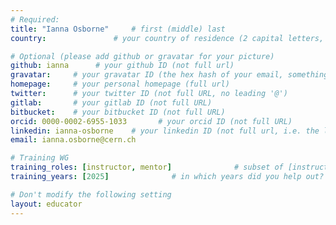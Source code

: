 ```yaml
---
# Required:
title: "Ianna Osborne"     # first (middle) last
country:               # your country of residence (2 capital letters, e.g. US, GB, DE)

# Optional (please add github or gravatar for your picture)
github: ianna      # your github ID (not full url)
gravatar:     # your gravatar ID (the hex hash of your email, something like 123ef...123)
homepage:     # your personal homepage (full url)
twitter:      # your twitter ID (not full URL, no leading '@')
gitlab:       # your gitlab ID (not full URL)
bitbucket:    # your bitbucket ID (not full URL)
orcid: 0000-0002-6955-1033       # your orcid ID (not full URL)
linkedin: ianna-osborne    # your linkedin ID (not full url, i.e. the last bit of the url to your profile)
email: ianna.osborne@cern.ch

# Training WG
training_roles: [instructor, mentor]              # subset of [instructor, mentor, facilitator, author], can stay empty ([])
training_years: [2025]              # in which years did you help out? (e.g. [2020, 2019])

# Don't modify the following setting
layout: educator
---
```


<!-- Optional: Write something about yourself below this comment. Markdown styling is supported. -->

